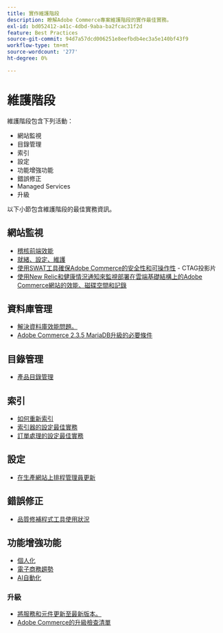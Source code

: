 ```yaml
---
title: 實作維護階段
description: 瞭解Adobe Commerce專案維護階段的實作最佳實務。
exl-id: bd052412-a41c-4dbd-9aba-ba2fcac31f2d
feature: Best Practices
source-git-commit: 94d7a57dcd006251e8eefbdb4ec3a5e140bf43f9
workflow-type: tm+mt
source-wordcount: '277'
ht-degree: 0%

---
```


# 維護階段

維護階段包含下列活動：

- 網站監視
- 目錄管理
- 索引
- 設定
- 功能增強功能
- 錯誤修正
- Managed Services
- 升級

以下小節包含維護階段的最佳實務資訊。

## 網站監視

- [稽核前端效能](frontend-performance.md)
- [就緒、設定、維護](https://business.adobe.com/blog/basics/ready-set-maintain)
- [使用SWAT工具確保Adobe Commerce的安全性和可操作性](https://experienceleague.adobe.com/docs/commerce-operations/tools/site-wide-analysis-tool/intro.html?lang=en#integrations-with-other-adobe-commerce-support-tools) - CTAG投影片
- [使用New Relic和健康情況通知來監視部署在雲端基礎結構上的Adobe Commerce網站的效能、磁碟空間和記錄](https://experienceleague.adobe.com/docs/commerce-cloud-service/user-guide/monitor/performance.html)

## 資料庫管理

- [解決資料庫效能問題&#x200B;。](resolve-database-performance-issues.md)
- [Adobe Commerce 2.3.5 MariaDB升級的必要條件&#x200B;](commerce-235-upgrade-prerequisites-mariadb.md)

## 目錄管理

<!-- Asset not yet integrated
- [Catalog Image Resizing](https://wiki.corp.adobe.com/x/oj4ykw) (wiki)
-->
- [產品目錄管理](https://www.gotostage.com/channel/fca90f7960be436f9b849215d9e06026/recording/2eea2782fc874047a020391000519f8b/watch?source=CHANNEL)

## 索引

<!-- Asset not yet integrated
- [Reindexing - the safe way](https://wiki.corp.adobe.com/x/oj4ykw)(wiki)
-->
- [如何重新索引](https://developer.adobe.com/commerce/php/development/components/indexing/#how-to-reindex)
- [索引器的設定最佳實&#x200B;務](indexer-configuration.md)
- [訂單處理的設定最佳實務](order-processing-configuration.md)
<!-- Asset not yet integrated from CTAG deck:
- Plan upsizing for planned traffic increases during promotions or holidays -->

## 設定

- [在生產網站上排程管理員更新](scheduling-admin-updates-in-production.md)

<!-- Asset not yet integrated from CTAG deck: Planning for peak season and promotional periods (upsizing)-->

## 錯誤修正

- [品質修補程式工具使用狀況](https://experienceleague.adobe.com/docs/commerce-operations/tools/quality-patches-tool/usage.html)

## 功能增強功能

- [個人化](https://www.gotostage.com/channel/fca90f7960be436f9b849215d9e06026/recording/e218545a77de490fb5102eca07d0580a/watch?source=CHANNEL)
- [電子商務趨勢](https://www.gotostage.com/channel/fca90f7960be436f9b849215d9e06026/recording/9a772468d7b64409a3d5dff4d67e656d/watch?source=CHANNEL)
- [AI自動化](https://www.gotostage.com/channel/fca90f7960be436f9b849215d9e06026/recording/27ae23699c2847be981a23ca098e548f/watch?source=CHANNEL)

### 升級

- [將服務和元件更新至最新版本&#x200B;。](update-services.md)
- [Adobe Commerce的升級檢查清單&#x200B;](upgrade-checklist.md)

